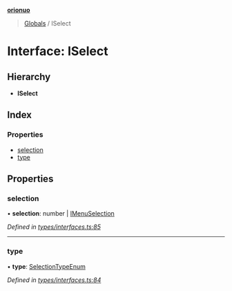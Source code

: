 **[orionuo](../README.md)**

> [Globals](../globals.md) / ISelect

# Interface: ISelect

## Hierarchy

* **ISelect**

## Index

### Properties

* [selection](iselect.md#selection)
* [type](iselect.md#type)

## Properties

### selection

•  **selection**: number \| [IMenuSelection](imenuselection.md)

*Defined in [types/interfaces.ts:85](https://github.com/msviha/orionuo/blob/8a6e7bf/src/types/interfaces.ts#L85)*

___

### type

•  **type**: [SelectionTypeEnum](../enums/selectiontypeenum.md)

*Defined in [types/interfaces.ts:84](https://github.com/msviha/orionuo/blob/8a6e7bf/src/types/interfaces.ts#L84)*
